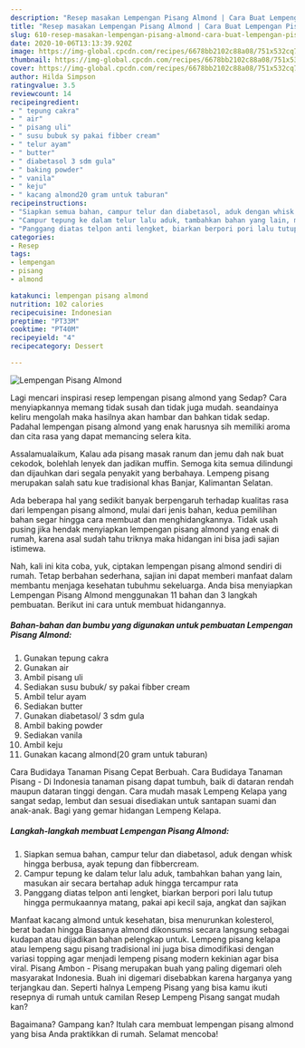 ```yaml
---
description: "Resep masakan Lempengan Pisang Almond | Cara Buat Lempengan Pisang Almond Yang Enak Banget"
title: "Resep masakan Lempengan Pisang Almond | Cara Buat Lempengan Pisang Almond Yang Enak Banget"
slug: 610-resep-masakan-lempengan-pisang-almond-cara-buat-lempengan-pisang-almond-yang-enak-banget
date: 2020-10-06T13:13:39.920Z
image: https://img-global.cpcdn.com/recipes/6678bb2102c88a08/751x532cq70/lempengan-pisang-almond-foto-resep-utama.jpg
thumbnail: https://img-global.cpcdn.com/recipes/6678bb2102c88a08/751x532cq70/lempengan-pisang-almond-foto-resep-utama.jpg
cover: https://img-global.cpcdn.com/recipes/6678bb2102c88a08/751x532cq70/lempengan-pisang-almond-foto-resep-utama.jpg
author: Hilda Simpson
ratingvalue: 3.5
reviewcount: 14
recipeingredient:
- " tepung cakra"
- " air"
- " pisang uli"
- " susu bubuk sy pakai fibber cream"
- " telur ayam"
- " butter"
- " diabetasol 3 sdm gula"
- " baking powder"
- " vanila"
- " keju"
- " kacang almond20 gram untuk taburan"
recipeinstructions:
- "Siapkan semua bahan, campur telur dan diabetasol, aduk dengan whisk hingga berbusa, ayak tepung dan fibbercream."
- "Campur tepung ke dalam telur lalu aduk, tambahkan bahan yang lain, masukan air secara bertahap aduk hingga tercampur rata"
- "Panggang diatas telpon anti lengket, biarkan berpori pori lalu tutup hingga permukaannya matang, pakai api kecil saja, angkat dan sajikan"
categories:
- Resep
tags:
- lempengan
- pisang
- almond

katakunci: lempengan pisang almond 
nutrition: 102 calories
recipecuisine: Indonesian
preptime: "PT33M"
cooktime: "PT40M"
recipeyield: "4"
recipecategory: Dessert

---
```



![Lempengan Pisang Almond](https://img-global.cpcdn.com/recipes/6678bb2102c88a08/751x532cq70/lempengan-pisang-almond-foto-resep-utama.jpg)

Lagi mencari inspirasi resep lempengan pisang almond yang Sedap? Cara menyiapkannya memang tidak susah dan tidak juga mudah. seandainya keliru mengolah maka hasilnya akan hambar dan bahkan tidak sedap. Padahal lempengan pisang almond yang enak harusnya sih memiliki aroma dan cita rasa yang dapat memancing selera kita.

Assalamualaikum, Kalau ada pisang masak ranum dan jemu dah nak buat cekodok, bolehlah lenyek dan jadikan muffin. Semoga kita semua dilindungi dan dijauhkan dari segala penyakit yang berbahaya. Lempeng pisang merupakan salah satu kue tradisional khas Banjar, Kalimantan Selatan.

Ada beberapa hal yang sedikit banyak berpengaruh terhadap kualitas rasa dari lempengan pisang almond, mulai dari jenis bahan, kedua pemilihan bahan segar hingga cara membuat dan menghidangkannya. Tidak usah pusing jika hendak menyiapkan lempengan pisang almond yang enak di rumah, karena asal sudah tahu triknya maka hidangan ini bisa jadi sajian istimewa.


Nah, kali ini kita coba, yuk, ciptakan lempengan pisang almond sendiri di rumah. Tetap berbahan sederhana, sajian ini dapat memberi manfaat dalam membantu menjaga kesehatan tubuhmu sekeluarga. Anda bisa menyiapkan Lempengan Pisang Almond menggunakan 11 bahan dan 3 langkah pembuatan. Berikut ini cara untuk membuat hidangannya.

<!--inarticleads1-->

##### Bahan-bahan dan bumbu yang digunakan untuk pembuatan Lempengan Pisang Almond:

1. Gunakan  tepung cakra
1. Gunakan  air
1. Ambil  pisang uli
1. Sediakan  susu bubuk/ sy pakai fibber cream
1. Ambil  telur ayam
1. Sediakan  butter
1. Gunakan  diabetasol/ 3 sdm gula
1. Ambil  baking powder
1. Sediakan  vanila
1. Ambil  keju
1. Gunakan  kacang almond(20 gram untuk taburan)


Cara Budidaya Tanaman Pisang Cepat Berbuah. Cara Budidaya Tanaman Pisang - Di Indonesia tanaman pisang dapat tumbuh, baik di dataran rendah maupun dataran tinggi dengan. Cara mudah masak Lempeng Kelapa yang sangat sedap, lembut dan sesuai disediakan untuk santapan suami dan anak-anak. Bagi yang gemar hidangan Lempeng Kelapa. 

<!--inarticleads2-->

##### Langkah-langkah membuat Lempengan Pisang Almond:

1. Siapkan semua bahan, campur telur dan diabetasol, aduk dengan whisk hingga berbusa, ayak tepung dan fibbercream.
1. Campur tepung ke dalam telur lalu aduk, tambahkan bahan yang lain, masukan air secara bertahap aduk hingga tercampur rata
1. Panggang diatas telpon anti lengket, biarkan berpori pori lalu tutup hingga permukaannya matang, pakai api kecil saja, angkat dan sajikan


Manfaat kacang almond untuk kesehatan, bisa menurunkan kolesterol, berat badan hingga Biasanya almond dikonsumsi secara langsung sebagai kudapan atau dijadikan bahan pelengkap untuk. Lempeng pisang kelapa atau lempeng sagu pisang tradisional ini juga bisa dimodifikasi dengan variasi topping agar menjadi lempeng pisang modern kekinian agar bisa viral. Pisang Ambon - Pisang merupakan buah yang paling digemari oleh masyarakat Indonesia. Buah ini digemari disebabkan karena harganya yang terjangkau dan. Seperti halnya Lempeng Pisang yang bisa kamu ikuti resepnya di rumah untuk camilan Resep Lempeng Pisang sangat mudah kan? 

Bagaimana? Gampang kan? Itulah cara membuat lempengan pisang almond yang bisa Anda praktikkan di rumah. Selamat mencoba!

